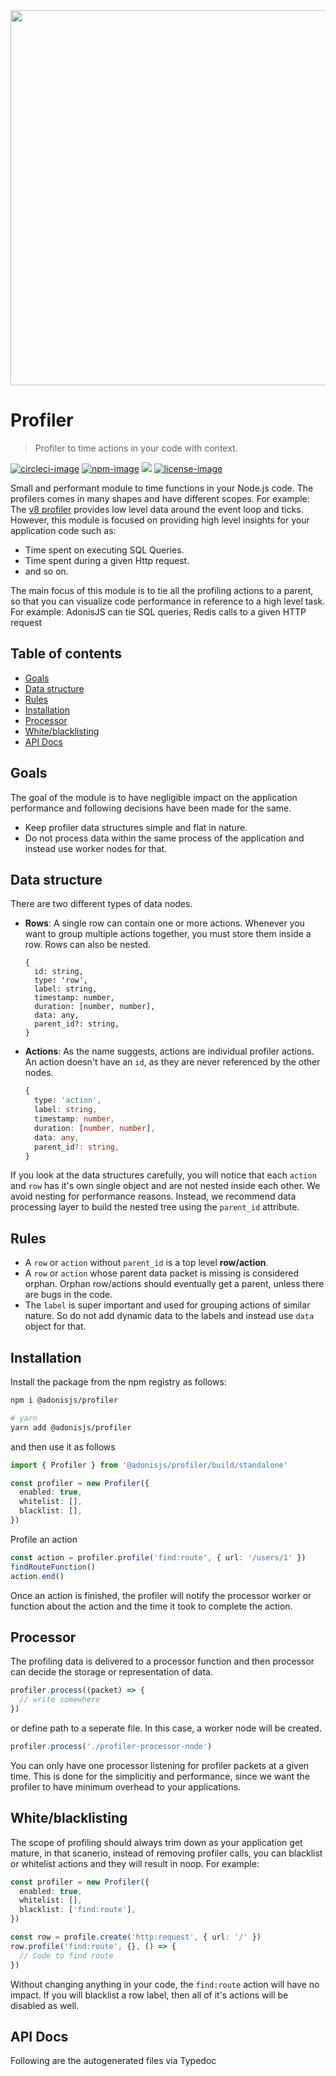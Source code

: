 <div align="center">
  <img src="https://res.cloudinary.com/adonisjs/image/upload/q_100/v1564392111/adonis-banner_o9lunk.png" width="600px">
</div>

# Profiler
> Profiler to time actions in your code with context.

[![circleci-image]][circleci-url] [![npm-image]][npm-url] ![][typescript-image] [![license-image]][license-url]

Small and performant module to time functions in your Node.js code. The profilers comes in many shapes and have different scopes. For example: The [v8 profiler](https://nodejs.org/es/docs/guides/simple-profiling/) provides low level data around the event loop and ticks. However, this module is focused on providing high level insights for your application code such as:

- Time spent on executing SQL Queries.
- Time spent during a given Http request.
- and so on.

The main focus of this module is to tie all the profiling actions to a parent, so that you can visualize code performance in reference to a high level task. For example: AdonisJS can tie SQL queries, Redis calls to a given HTTP request

<!-- START doctoc generated TOC please keep comment here to allow auto update -->
<!-- DON'T EDIT THIS SECTION, INSTEAD RE-RUN doctoc TO UPDATE -->
## Table of contents

- [Goals](#goals)
- [Data structure](#data-structure)
- [Rules](#rules)
- [Installation](#installation)
- [Processor](#processor)
- [White/blacklisting](#whiteblacklisting)
- [API Docs](#api-docs)

<!-- END doctoc generated TOC please keep comment here to allow auto update -->

## Goals
The goal of the module is to have negligible impact on the application performance and following decisions have been made for the same.

- Keep profiler data structures simple and flat in nature.
- Do not process data within the same process of the application and instead use worker nodes for that.

## Data structure

There are two different types of data nodes.

- **Rows**: A single row can contain one or more actions. Whenever you want to group multiple actions together, you must store them inside a row. Rows can also be nested.

    ```
    {
      id: string,
      type: 'row',
      label: string,
      timestamp: number,
      duration: [number, number],
      data: any,
      parent_id?: string,
    }
    ```

- **Actions**: As the name suggests, actions are individual profiler actions.  An action doesn't have an `id`, as they are never referenced by the other nodes.

    ```ts
    {
      type: 'action',
      label: string,
      timestamp: number,
      duration: [number, number],
      data: any,
      parent_id?: string,
    }
    ```

If you look at the data structures carefully, you will notice that each `action` and `row` has it's own single object and are not nested inside each other. We avoid nesting for performance reasons. Instead, we recommend data processing layer to build the nested tree using the `parent_id` attribute.

## Rules

- A `row` or `action` without `parent_id` is a top level **row/action**.
- A `row` or `action` whose parent data packet is missing is considered orphan. Orphan row/actions should eventually get a parent, unless there are bugs in the code.
- The `label` is super important and used for grouping actions of similar nature. So do not add dynamic data to the labels and instead use `data` object for that.

## Installation
Install the package from the npm registry as follows:

```sh
npm i @adonisjs/profiler

# yarn
yarn add @adonisjs/profiler
```

and then use it as follows

```ts
import { Profiler } from '@adonisjs/profiler/build/standalone'

const profiler = new Profiler({
  enabled: true,
  whitelist: [],
  blacklist: [],
})
```

Profile an action

```ts
const action = profiler.profile('find:route', { url: '/users/1' })
findRouteFunction()
action.end()
```

Once an action is finished, the profiler will notify the processor worker or function about the action and the time it took to complete the action.

## Processor
The profiling data is delivered to a processor function and then processor can decide the storage or representation of data.

```ts
profiler.process((packet) => {
  // write somewhere
})
```

or define path to a seperate file. In this case, a worker node will be created.

```ts
profiler.process('./profiler-processor-node')
```

You can only have one processor listening for profiler packets at a given time. This is done for the simplicitiy and performance, since we want the profiler to have minimum overhead to your applications.

## White/blacklisting
The scope of profiling should always trim down as your application get mature, in that scanerio, instead of removing profiler calls, you can blacklist or whitelist actions and they will result in noop. For example:

```ts
const profiler = new Profiler({
  enabled: true,
  whitelist: [],
  blacklist: ['find:route'],
})

const row = profile.create('http:request', { url: '/' })
row.profile('find:route', {}, () => {
  // Code to find route
})
```

Without changing anything in your code, the `find:route` action will have no impact. If you will blacklist a row label, then all of it's actions will be disabled as well.

## API Docs
Following are the autogenerated files via Typedoc

[circleci-image]: https://img.shields.io/circleci/project/github/adonisjs/profiler/master.svg?style=for-the-badge&logo=circleci
[circleci-url]: https://circleci.com/gh/adonisjs/profiler "circleci"

[typescript-image]: https://img.shields.io/badge/Typescript-294E80.svg?style=for-the-badge&logo=typescript
[typescript-url]:  "typescript"

[npm-image]: https://img.shields.io/npm/v/@adonisjs/profiler.svg?style=for-the-badge&logo=npm
[npm-url]: https://npmjs.org/package/@adonisjs/profiler "npm"

[license-image]: https://img.shields.io/npm/l/@adonisjs/profiler?color=blueviolet&style=for-the-badge
[license-url]: LICENSE.md "license"
